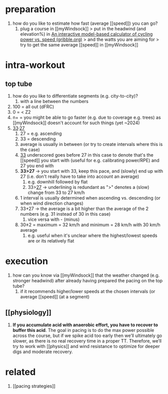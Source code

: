 # preparation
1. how do you like to estimate how fast (average [[speed]]) you can go?
	1. plug a course in [[myWindsock]] > put in the headwind (and elevation%) in [An interactive model-based calculator of cycling power vs. speed (gribble.org)](https://gribble.org/cycling/power_v_speed.html) > and the watts you are aiming for > try to get the same average [[speed]] in [[myWindsock]]

# intra-workout
## top tube
1. how do you like to differentiate segments (e.g. city-to-city)?
	1. with a line between the numbers
2. 100 = all out (dFRC)
3. 0 = < Z2
4. n+ = you might be able to go faster (e.g. due to coverage e.g. trees) as [[myWindsock]] doesn't account for such things (yet ~2024)
5. <u>33</u>·<u>27</u>
	1. 27 = e.g. ascending  
	2. 33 = descending  
	3. average is usually in between (or try to create intervals where this is the case)
	4. <u>33</u> underscored goes before 27 in this case to denote that's the [[speed]] you start with (useful for e.g. calibrating power/RPE) and 27 you end with
	5. **33>27** → you start with 33, keep this pace, and (slowly) end up with 27 (i.e. don't really have to take into account an average)
		1. e.g. downhill followed by flat
		2. 33><u>27</u> → underlining is redundant as ">" denotes a (slow) change from 33 to 27 km/h
	6. 1 interval is usually determined when ascending vs. descending (or when wind direction changes)
	7. 33+27 → the average is a bit higher than the average of the 2 numbers (e.g. 31 instead of 30 in this case)
		1. vice versa with - (minus)
	8. 30±2 = maximum = 32 km/h and minimum = 28 km/h with 30 km/h average
		1. e.g. useful when it's unclear where the highest/lowest speeds are or its relatively flat

# execution
1. how can you know via [[myWindsock]] that the weather changed (e.g. stronger headwind) after already having prepared the pacing on the top tube?
	1. if it recommends higher/lower speeds at the chosen intervals (or average [[speed]] (at a segment)

## [[physiology]]
1. **If you accumulate acid with anaerobic effort, you have to recover to buffer this acid**. The goal in pacing is to do the max power possible across the course, but if we spike acid too early then we’ll ultimately go slower, as there is no real recovery time in a proper TT. Therefore, we’ll try to work with [[physics]] and wind resistance to optimize for deeper digs and moderate recovery.

# related
1. [[pacing strategies]]